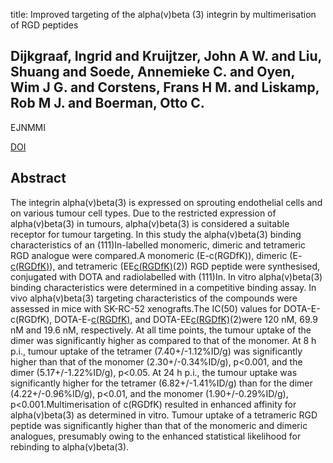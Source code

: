 title: Improved targeting of the alpha(v)beta (3) integrin by multimerisation of RGD peptides

## Dijkgraaf, Ingrid and Kruijtzer, John A W. and Liu, Shuang and Soede, Annemieke C. and Oyen, Wim J G. and Corstens, Frans H M. and Liskamp, Rob M J. and Boerman, Otto C.
EJNMMI

<a href="https://doi.org/10.1007/s00259-006-0180-9">DOI</a>

## Abstract
The integrin alpha(v)beta(3) is expressed on sprouting endothelial cells and on various tumour cell types. Due to the restricted expression of alpha(v)beta(3) in tumours, alpha(v)beta(3) is considered a suitable receptor for tumour targeting. In this study the alpha(v)beta(3) binding characteristics of an (111)In-labelled monomeric, dimeric and tetrameric RGD analogue were compared.A monomeric (E-c(RGDfK)), dimeric (E-[c(RGDfK)](2)), and tetrameric (EE[c(RGDfK)](2)(2)) RGD peptide were synthesised, conjugated with DOTA and radiolabelled with (111)In. In vitro alpha(v)beta(3) binding characteristics were determined in a competitive binding assay. In vivo alpha(v)beta(3) targeting characteristics of the compounds were assessed in mice with SK-RC-52 xenografts.The IC(50) values for DOTA-E-c(RGDfK), DOTA-E-[c(RGDfK)](2), and DOTA-EE[c(RGDfK)](2)(2)were 120 nM, 69.9 nM and 19.6 nM, respectively. At all time points, the tumour uptake of the dimer was significantly higher as compared to that of the monomer. At 8 h p.i., tumour uptake of the tetramer (7.40+/-1.12%ID/g) was significantly higher than that of the monomer (2.30+/-0.34%ID/g), p<0.001, and the dimer (5.17+/-1.22%ID/g), p<0.05. At 24 h p.i., the tumour uptake was significantly higher for the tetramer (6.82+/-1.41%ID/g) than for the dimer (4.22+/-0.96%ID/g), p<0.01, and the monomer (1.90+/-0.29%ID/g), p<0.001.Multimerisation of c(RGDfK) resulted in enhanced affinity for alpha(v)beta(3) as determined in vitro. Tumour uptake of a tetrameric RGD peptide was significantly higher than that of the monomeric and dimeric analogues, presumably owing to the enhanced statistical likelihood for rebinding to alpha(v)beta(3).

